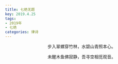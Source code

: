 ```yaml
---
title: 七绝无题
key: 2019.4.25
tags: 
- 2019年 
- 七绝
categories: 律诗
---
```


<p align="center">步入翠螺穿竹林，水碧山青照本心。
</p>
<p align="center">未醒木鱼佛寂静，吾寻空相觅观音。
</p>
